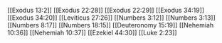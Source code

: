 [[Exodus 13:2]]
[[Exodus 22:28]]
[[Exodus 22:29]]
[[Exodus 34:19]]
[[Exodus 34:20]]
[[Leviticus 27:26]]
[[Numbers 3:12]]
[[Numbers 3:13]]
[[Numbers 8:17]]
[[Numbers 18:15]]
[[Deuteronomy 15:19]]
[[Nehemiah 10:36]]
[[Nehemiah 10:37]]
[[Ezekiel 44:30]]
[[Luke 2:23]]
